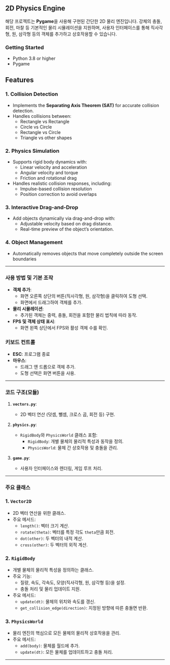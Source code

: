 ## 2D Physics Engine

해당 프로젝트는 **Pygame**을 사용해 구현된 간단한 2D 물리 엔진입니다. 강체의 충돌, 회전, 마찰 등 기본적인 물리 시뮬레이션을 지원하며, 사용자 인터페이스를 통해 직사각형, 원, 삼각형 등의 객체를 추가하고 상호작용할 수 있습니다.



### **Getting Started**
- Python 3.8 or higher
- Pygame

## **Features**

### 1. **Collision Detection**
- Implements the **Separating Axis Theorem (SAT)** for accurate collision detection.
- Handles collisions between:
  - Rectangle vs Rectangle
  - Circle vs Circle
  - Rectangle vs Circle
  - Triangle vs other shapes

### 2. **Physics Simulation**
- Supports rigid body dynamics with:
  - Linear velocity and acceleration
  - Angular velocity and torque
  - Friction and rotational drag
- Handles realistic collision responses, including:
  - Impulse-based collision resolution
  - Position correction to avoid overlaps

### 3. **Interactive Drag-and-Drop**
- Add objects dynamically via drag-and-drop with:
  - Adjustable velocity based on drag distance.
  - Real-time preview of the object’s orientation.

### 4. **Object Management**
- Automatically removes objects that move completely outside the screen boundaries

---

### **사용 방법 및 기본 조작**
- **객체 추가**:
  - 화면 오른쪽 상단의 버튼(직사각형, 원, 삼각형)을 클릭하여 도형 선택.
  - 화면에서 드래그하여 객체를 추가.
- **물리 시뮬레이션**:
  - 추가된 객체는 중력, 충돌, 회전을 포함한 물리 법칙에 따라 동작.
- **FPS 및 객체 상태 표시**:
  - 화면 왼쪽 상단에서 FPS와 활성 객체 수를 확인.

### **키보드 컨트롤**
- **ESC**: 프로그램 종료
- **마우스**:
  - 드래그 앤 드롭으로 객체 추가.
  - 도형 선택은 화면 버튼을 사용.

---

### **코드 구조(모듈)**
1. **`vectors.py`**:
   - 2D 벡터 연산 (덧셈, 뺄셈, 크로스 곱, 회전 등) 구현.

2. **`physics.py`**:
   - `RigidBody`와 `PhysicsWorld` 클래스 포함:
     - `RigidBody`: 개별 물체의 물리적 특성과 동작을 정의.
     - `PhysicsWorld`: 물체 간 상호작용 및 충돌을 관리.

3. **`game.py`**:
   - 사용자 인터페이스와 렌더링, 게임 루프 처리.

---

### **주요 클래스**

### 1. **`Vector2D`**
- 2D 벡터 연산을 위한 클래스.
- 주요 메서드:
  - `length()`: 벡터 크기 계산.
  - `rotate(theta)`: 벡터를 특정 각도 `theta`만큼 회전.
  - `dot(other)`: 두 벡터의 내적 계산.
  - `cross(other)`: 두 벡터의 외적 계산.

### 2. **`RigidBody`**
- 개별 물체의 물리적 특성을 정의하는 클래스.
- 주요 기능:
  - 질량, 속도, 각속도, 모양(직사각형, 원, 삼각형 등)을 설정.
  - 충돌 처리 및 물리 업데이트 지원.
- 주요 메서드:
  - `update(dt)`: 물체의 위치와 속도를 갱신.
  - `get_collision_edge(direction)`: 지정된 방향에 따른 충돌면 반환.

### 3. **`PhysicsWorld`**
- 물리 엔진의 핵심으로 모든 물체의 물리적 상호작용을 관리.
- 주요 메서드:
  - `add(body)`: 물체를 월드에 추가.
  - `update(dt)`: 모든 물체를 업데이트하고 충돌 처리.

---
